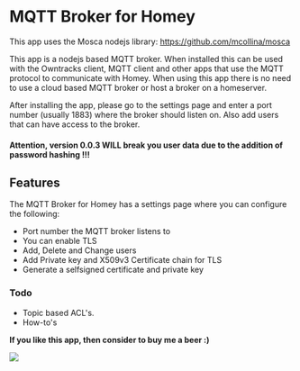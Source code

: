 # MQTT Broker for Homey

This app uses the Mosca nodejs library: https://github.com/mcollina/mosca

This app is a nodejs based MQTT broker. When installed this can be used with the Owntracks client, MQTT client and other
apps that use the MQTT protocol to communicate with Homey. When using this app there is no need to use a cloud based
MQTT broker or host a broker on a homeserver.

After installing the app, please go to the settings page and enter a port number (usually 1883) where the broker should listen on.
Also add users that can have access to the broker.

#### Attention, version 0.0.3 WILL break you user data due to the addition of password hashing !!! ####

## Features ##
The MQTT Broker for Homey has a settings page where you can configure the following:
- Port number the MQTT broker listens to
- You can enable TLS
- Add, Delete and Change users
- Add Private key and X509v3 Certificate chain for TLS
- Generate a selfsigned certificate and private key

### Todo ###
- Topic based ACL's.
- How-to's 

**If you like this app, then consider to buy me a beer :)**

[![](https://www.paypalobjects.com/en_US/NL/i/btn/btn_donateCC_LG.gif)](https://www.paypal.com/cgi-bin/webscr?cmd=_donations&business=scanno71%40gmail%2ecom&lc=NL&item_name=Homey%20MQTT%20%2f%20Owntracks%20apps&currency_code=EUR&bn=PP%2dDonationsBF%3abtn_donateCC_LG%2egif%3aNonHosted)
